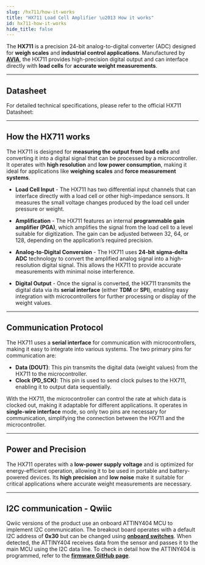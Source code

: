 ```yaml
---
slug: /hx711/how-it-works
title: "HX711 Load Cell Amplifier \u2013 How it works"
id: hx711-how-it-works
hide_title: false
---
```

The **HX711** is a precision 24-bit analog-to-digital converter (ADC) designed for **weigh scales** and **industrial control applications**. Manufactured by [**AVIA**](http://en.aviaic.com/detail/730856.html), the HX711 provides high-precision digital output and can interface directly with **load cells** for **accurate weight measurements**.

<CenteredImage src="/img/hx711/standard_onboard.png" alt="HX711 Standard Board" caption="HX711 Regular Board" width="500px" />

<CenteredImage src="/img/hx711/easyc_onboard.png" alt="HX711 Standard Board" caption="HX711 Qwiic (easyC) Board" width="500px" />

---

## Datasheet

For detailed technical specifications, please refer to the official HX711 Datasheet:  

<QuickLink  
  title="HX711 Datasheet"  
  description="Complete technical documentation for the HX711 module"  
  url="https://soldered.com/productdata/2022/03/Soldered_hx711_datasheet.pdf"  
/>  

---

## How the HX711 works

The HX711 is designed for **measuring the output from load cells** and converting it into a digital signal that can be processed by a microcontroller. It operates with **high resolution** and **low power consumption**, making it ideal for applications like **weighing scales** and **force measurement systems**.

- **Load Cell Input** - The HX711 has two differential input channels that can interface directly with a load cell or other high-impedance sensors. It measures the small voltage changes produced by the load cell under pressure or weight.

- **Amplification** - The HX711 features an internal **programmable gain amplifier (PGA)**, which amplifies the signal from the load cell to a level suitable for digitization. The gain can be adjusted between 32, 64, or 128, depending on the application’s required precision.

- **Analog-to-Digital Conversion** - The HX711 uses **24-bit** **sigma-delta ADC** technology to convert the amplified analog signal into a high-resolution digital signal. This allows the HX711 to provide accurate measurements with minimal noise interference.

- **Digital Output** - Once the signal is converted, the HX711 transmits the digital data via its **serial interface** (either **TDM** or **SPI**), enabling easy integration with microcontrollers for further processing or display of the weight values.

---

## Communication Protocol

The HX711 uses a **serial interface** for communication with microcontrollers, making it easy to integrate into various systems. The two primary pins for communication are:

- **Data (DOUT)**: This pin transmits the digital data (weight values) from the HX711 to the microcontroller.  
- **Clock (PD_SCK)**: This pin is used to send clock pulses to the HX711, enabling it to output data sequentially.

With the HX711, the microcontroller can control the rate at which data is clocked out, making it adaptable for different applications. It operates in **single-wire interface** mode, so only two pins are necessary for communication, simplifying the connection between the HX711 and the microcontroller.

---

## Power and Precision

The HX711 operates with a **low-power supply voltage** and is optimized for energy-efficient operation, allowing it to be used in portable and battery-powered devices. Its **high precision** and **low noise** make it suitable for critical applications where accurate weight measurements are necessary.

---

## I2C communication - Qwiic

Qwiic versions of the product use an onboard ATTINY404 MCU to implement I2C communication. The breakout board operates with a default I2C address of **0x30** but can be changed using [**onboard switches**](/hx711/hardware#address-selection-qwiic-version/). When detected, the ATTINY404 receives data from the sensor and passes it to the main MCU using the I2C data line. To check in detail how the ATTINY404 is programmed, refer to the [**firmware GitHub page**](https://github.com/SolderedElectronics/Soldered-HX711-ADC-For-Weight-Scales-Arduino-Library/tree/dev/extras/attiny_firmware).

<CenteredImage src="/img/hx711/hx711_tiny_onboard.png" alt="attiny404 on the HX711 easyC Board" caption="attiny404 on the HX711 easyC Board" width="500px" />
